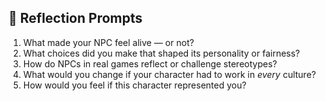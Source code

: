 ## 🌱 Reflection Prompts

1. What made your NPC feel alive — or not?
2. What choices did you make that shaped its personality or fairness?
3. How do NPCs in real games reflect or challenge stereotypes?
4. What would you change if your character had to work in *every* culture?
5. How would you feel if this character represented you?
